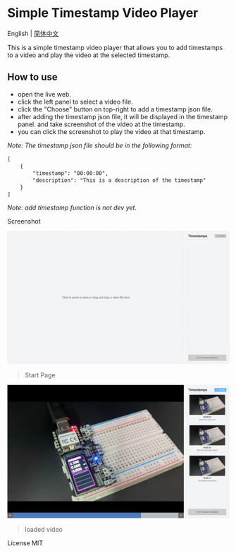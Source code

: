 # Simple Timestamp Video Player

English | [简体中文](README_CN.md)
 
This is a simple timestamp video player that allows you to add timestamps to a video and play the video at the selected timestamp.

## How to use

- open the live web.
- click the left panel to select a video file.
- click the "Choose" button on top-right to add a timestamp json file.
- after adding the timestamp json file, it will be displayed in the timestamp panel. and take screenshot of the video at the timestamp.
- you can click the screenshot to play the video at that timestamp.

*Note: The timestamp json file should be in the following format:*
```
[
    {
        "timestamp": "00:00:00",
        "description": "This is a description of the timestamp"
    }
]
```

*Note: add timestamp function is not dev yet.*

Screenshot

![Screenshot](images/main.jpeg)
> Start Page

![Screenshot](images/loaded.jpeg)

> loaded video

License
MIT
